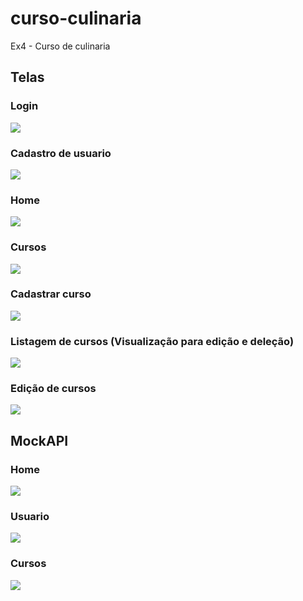 # curso-culinaria
Ex4 - Curso de culinaria

## Telas

### Login
![](entrega/login.png)
### Cadastro de usuario
![](entrega/cadastrar-usuario.png)
### Home
![](entrega/home1.png)
### Cursos
![](entrega/cursos.png)
### Cadastrar curso
![](entrega/cadastro-curso.png)
### Listagem de cursos (Visualização para edição e deleção)
![](entrega/cursos-listagem.png)
### Edição de cursos
![](entrega/edicao-cursos.png)

## MockAPI

### Home
![](entrega/mockapi-home.png)

### Usuario
![](entrega/mockapi-usuario.png)

### Cursos
![](entrega/mockapi-cursos.png)
